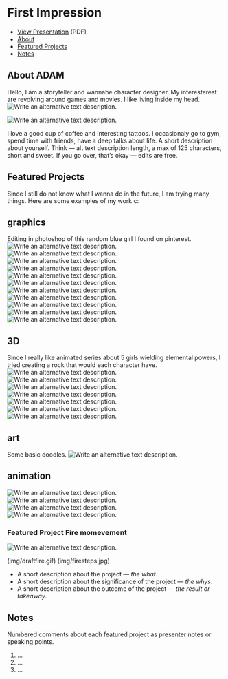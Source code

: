 # First Impression


<!-- This is a comment, only visible to the author: Add a link to your presentation. -->
<!-- Presentations do not need to be a PDF, you may link elsewhere, such as Figma, YouTube, etc. -->
<!-- Consider adding navigation to each section (About, Featured Projects, Notes, etc.) -->

- [View Presentation](img/neonblue.png) (PDF) <!-- Add helpful hint as to what kind of file or destination is here. -->
- [About](#about)
- [Featured Projects](#featured-projects)
- [Notes](#notes)

## About ADAM
Hello, I am a storyteller and wannabe character designer.
My interesterest are revolving around games and movies. I like living inside my head.
![Write an alternative text description.](img/an.png)


<!-- Consider including a headshot. We’re not designing, so keep the image width/height around 320px x 320px (square). Replace "surname" with your surname in the file name. -->

![Write an alternative text description.](img/neonred.png)

I love a good cup of coffee and interesting tattoos. I occasionaly go to gym, spend time with friends, have a deep talks about life. 
A short description about yourself. Think — alt text description length, a max of 125 characters, short and sweet. If you go over, that’s okay — edits are free.

## Featured Projects
Since I still do not know what I wanna do in the future, I am trying many things. Here are some examples of my work c:

## graphics
Editing in photoshop of this random blue girl I found on pinterest.
![Write an alternative text description.](img/neonyellow.png)
![Write an alternative text description.](img/neonred.png)
![Write an alternative text description.](img/neonpink.png)
![Write an alternative text description.](img/neongreen.png)
![Write an alternative text description.](img/neonblue.png)
![Write an alternative text description.](img/neon.png)
![Write an alternative text description.](img/her.jpeg)
![Write an alternative text description.](img/her2.jpeg)
![Write an alternative text description.](img/ha.png)
![Write an alternative text description.](img/an.png)
![Write an alternative text description.](img/dylm.png)

## 3D
Since I really like animated series about 5 girls wielding elemental powers, I tried creating a rock that would each character have.
![Write an alternative text description.](img/all.jpg)
![Write an alternative text description.](img/green.jpg)
![Write an alternative text description.](img/krystalysed.png)
![Write an alternative text description.](img/orange.png)
![Write an alternative text description.](img/pink.jpg)
![Write an alternative text description.](img/red.jpg)
![Write an alternative text description.](img/white.jpg)
## art
Some basic doodles.
![Write an alternative text description.](img/nude/jpeg)

## animation
![Write an alternative text description.](img/draftfire.gif)
![Write an alternative text description.](img/fire.gif)
![Write an alternative text description.](img/firesteps.jpg)
![Write an alternative text description.](img/lightning2.gif)


### Featured Project Fire momevement 

<!-- Use a static poster image or animated GIF, but no video files. Again, keep the image width/height manageable, around 1280x x 720px (16:9 aspect ratio), or a max-width of 1280px. -->

![Write an alternative text description.](img/fire.gif)


(img/draftfire.gif)
(img/firesteps.jpg)


- A short description about the project — *the what*.
- A short description about the significance of the project — *the whys*.
- A short description about the outcome of the project — *the result or takeaway*.

<!-- Use the same stucture above for the rest of your featured projects. -->

## Notes

Numbered comments about each featured project as presenter notes or speaking points.

1. …
2. …
3. …
<!-- And so on. -->
